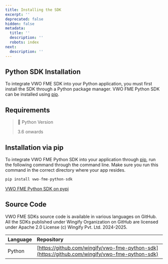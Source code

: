 ```yaml
---
title: Installing the SDK
excerpt: ''
deprecated: false
hidden: false
metadata:
  title: ''
  description: ''
  robots: index
next:
  description: ''
---
```

## Python SDK Installation

To integrate VWO FME SDK into your Python application, you must first install the SDK through a Python package manager. VWO FME Python SDK can be installed using [pip](https://pypi.org/project/pip/).

## Requirements

> 📘 Python Version
>
> 3.6 onwards

## Installation via pip

To integrate VWO FME Python SDK into your application through [pip](https://pypi.org/project/pip/), run the following command through the command line. Make sure you run this command in the correct directory where your app resides.

```javascript Shell
pip install vwo-fme-python-sdk
```

[VWO FME Python SDK on pypi](https://pypi.org/project/vwo-fme-python-sdk/)

## Source Code

VWO FME SDKs source code is available in various languages on GitHub. All the SDKs published under Wingify Organization on GitHub are licensed under Apache 2.0 License (c) Wingify Pvt. Ltd. 2024-2025.

| Language | Repository                                                                                     |
| :------- | :--------------------------------------------------------------------------------------------- |
| Python   | [https://github.com/wingify/vwo-fme-python-sdk](https://github.com/wingify/vwo-fme-python-sdk) |
